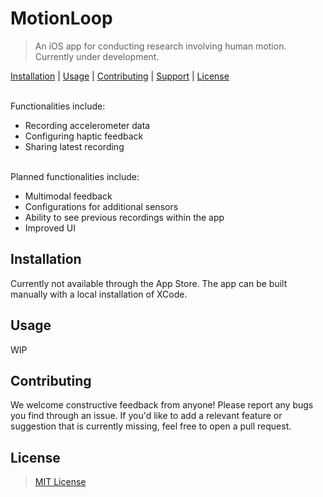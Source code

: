 # MotionLoop
> An iOS app for conducting research involving human motion. Currently under development.

[Installation](#Installation) | [Usage](#Usage) | [Contributing](#Contributing) | [Support](#Support) | [License](#License)

\
Functionalities include:
- Recording accelerometer data
- Configuring haptic feedback
- Sharing latest recording

\
Planned functionalities include:
- Multimodal feedback
- Configurations for additional sensors
- Ability to see previous recordings within the app
- Improved UI

## Installation

Currently not available through the App Store. The app can be built manually with a local installation of XCode.

## Usage

WIP

## Contributing

We welcome constructive feedback from anyone! Please report any bugs you find through an issue. If you'd like to add a relevant feature or suggestion that is currently missing, feel free to open a pull request.

## License

> [MIT License](LICENSE)
